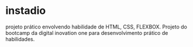# instadio
projeto prático envolvendo habilidade de HTML, CSS, FLEXBOX. 
Projeto do bootcamp da digital inovation one para desenvolvimento prático de habilidades.
